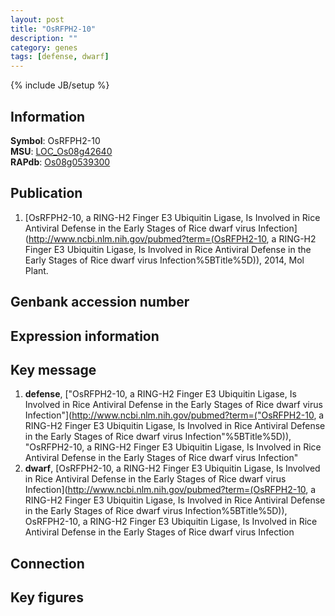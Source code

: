 ```yaml
---
layout: post
title: "OsRFPH2-10"
description: ""
category: genes
tags: [defense, dwarf]
---
```

{% include JB/setup %}

## Information
__Symbol__: OsRFPH2-10  
__MSU__: [LOC_Os08g42640](http://rice.plantbiology.msu.edu/cgi-bin/ORF_infopage.cgi?orf=LOC_Os08g42640)  
__RAPdb__: [Os08g0539300](http://rapdb.dna.affrc.go.jp/viewer/gbrowse_details/irgsp1?name=Os08g0539300)  

## Publication
1. [OsRFPH2-10, a RING-H2 Finger E3 Ubiquitin Ligase, Is Involved in Rice Antiviral Defense in the Early Stages of Rice dwarf virus Infection](http://www.ncbi.nlm.nih.gov/pubmed?term=(OsRFPH2-10, a RING-H2 Finger E3 Ubiquitin Ligase, Is Involved in Rice Antiviral Defense in the Early Stages of Rice dwarf virus Infection%5BTitle%5D)), 2014, Mol Plant.

## Genbank accession number

## Expression information

## Key message
1. __defense__, ["OsRFPH2-10, a RING-H2 Finger E3 Ubiquitin Ligase, Is Involved in Rice Antiviral Defense in the Early Stages of Rice dwarf virus Infection"](http://www.ncbi.nlm.nih.gov/pubmed?term=("OsRFPH2-10, a RING-H2 Finger E3 Ubiquitin Ligase, Is Involved in Rice Antiviral Defense in the Early Stages of Rice dwarf virus Infection"%5BTitle%5D)), "OsRFPH2-10, a RING-H2 Finger E3 Ubiquitin Ligase, Is Involved in Rice Antiviral Defense in the Early Stages of Rice dwarf virus Infection"
2. __dwarf__, [OsRFPH2-10, a RING-H2 Finger E3 Ubiquitin Ligase, Is Involved in Rice Antiviral Defense in the Early Stages of Rice dwarf virus Infection](http://www.ncbi.nlm.nih.gov/pubmed?term=(OsRFPH2-10, a RING-H2 Finger E3 Ubiquitin Ligase, Is Involved in Rice Antiviral Defense in the Early Stages of Rice dwarf virus Infection%5BTitle%5D)), OsRFPH2-10, a RING-H2 Finger E3 Ubiquitin Ligase, Is Involved in Rice Antiviral Defense in the Early Stages of Rice dwarf virus Infection

## Connection

## Key figures


